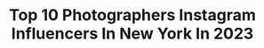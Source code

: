 ---
title: Top 10 Photographers Instagram Influencers In New York In 2023
description: >-
  Find top photographers Instagram influencers in New York in 2023. Most popular hashtags: #blacklivesmatter #apricotmagazine #dreamermagazine.
platform: Instagram
hits: 785
text_top: Identify the most popular Instagram accounts on inBeat.
text_bottom: Our platform has 785 Instagram influencers like this in New York, United States for you to connect with.
profiles:
  - username: "zaymaverick"
    fullname: >-
      zay maverick
    bio: >-
      God first. Film photographer. New York
    location: "United States"
    followers: 20944
    engagement: 1259
    commentsToLikes: 0.072351
    id: ck55lptus24n20i11fbbylx4p
    verified: false
    hashtags: "#blacklivesmatter"
  - username: "underground_nyc"
    fullname: >-
      Aaron ✊🏾
    bio: >-
      Photographer • New York To book your next photo shoot! ↙️
    location: "United States"
    followers: 275787
    engagement: 156
    commentsToLikes: 0.019132
    id: ck0u0i7rgtsqv0i19romysrp5
    verified: true
    hashtags: "#manualfocusboyz, #noretouch"
  - username: "briangilbreath"
    fullname: >-
      Brian Gilbreath
    bio: >-
      ＳＴＲＥＥＴ ＰＨＯＴＯＧＲＡＰＨＥＲ ＮＥＷ ＹＯＲＫ ＣＩＴＹ
    location: "United States"
    followers: 6252
    engagement: 667
    commentsToLikes: 0.032887
    id: ckap76u58iv9y0i7841n076q7
    verified: false
    hashtags: "#greenpoint, #archive, #streetphotography, #blacklivesmatter"
  - username: "shesjac"
    fullname: >-
      Jaclyn
    bio: >-
      Photographer | New York
    location: "United States"
    followers: 28319
    engagement: 187
    commentsToLikes: 0.026328
    id: ckf5soe0tfy6k0j233soq0nrk
    verified: false
    hashtags: "#tysm, #winterwonderland, #letitsnow, #santababy"
  - username: "patrickklinc"
    fullname: >-
      Patrick Klinc
    bio: >-
      Photographer New York
    location: "United States"
    followers: 6682
    engagement: 2409
    commentsToLikes: 0.009328
    id: ck5c62ik44l0p0i111e38su1i
    verified: false
    hashtags: "#thegreatestofalltime, #engaged"
  - username: "yavezanthonio"
    fullname: >-
      Yavez Anthonio
    bio: >-
      Director & Photographer New York / Amsterdam
    location: "United States"
    followers: 9479
    engagement: 595
    commentsToLikes: 0.033626
    id: ck0vvnoxjpxlf0i19nz39ud0h
    verified: false
    hashtags: "#sososick"
  - username: "joethommas"
    fullname: >-
      Joe Thomas
    bio: >-
      Travel + Architecture Photographer 𖤥 New York Interior work: @joethomasphoto ✉︎ joethomasphoto@gmail.com
    location: "United States"
    followers: 143293
    engagement: 624
    commentsToLikes: 0.015959
    id: ck0tul0u17n2f0i193mgf2u2u
    verified: false
    hashtags: "#thecapstonepi, #ad, #happyworldphotographyday"
  - username: "mike.depetris"
    fullname: >-
      Michael DePetris
    bio: >-
      PHOTOGRAPHER • NEW YORK CITY (and beyond) ⚡️📡✨ also me ↠ @mikegotlost
    location: "United States"
    followers: 41282
    engagement: 621
    commentsToLikes: 0.014147
    id: ck0tzzu4ps6me0i1961etx8sk
    verified: false
    hashtags: "#newtopographics, #minimalzine, #exploreobserveshare, #littlerivermag"
  - username: "julespicturepalace"
    fullname: >-
      Julian Lennon
    bio: >-
      Singer-songwriter, producer, documentary film maker, philanthropist, fine-art photographer & New York Times Best Selling Author...
    location: "United States"
    followers: 261609
    engagement: 201
    commentsToLikes: 0.051439
    id: ck9h9noam97pn0j78q4y83rii
    verified: true
    hashtags: "#themerrygoround, #art, #poetry, #noisyspirits"
  - username: "dinokuznik"
    fullname: >-
      Dino Kužnik
    bio: >-
      Photographer. New York, California & Beyond. 〰️ New Publication ⦁⦁ 05 Dino Kuznik OUT NOW in collaboration w/ @setantabooks @odtakeovers 〰️
    location: "United States"
    followers: 72917
    engagement: 725
    commentsToLikes: 0.009428
    id: ck0ttv7bh4gd30i19ne0epa3a
    verified: false
    hashtags: ""
---